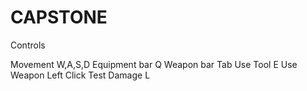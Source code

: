 # CAPSTONE

Controls

Movement        W,A,S,D
Equipment bar   Q
Weapon bar      Tab
Use Tool        E
Use Weapon      Left Click
Test Damage	L	